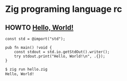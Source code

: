 # Zig programing language rc

## HOWTO [Hello, World!][]

```zig
const std = @import("std");

pub fn main() !void {
    const stdout = std.io.getStdOut().writer();
    try stdout.print("Hello, World!\n", .{});
}
```

```sh
$ zig run hello.zig
Hello, World!
```

[hello, world!]: https://ziglang.org/documentation/master/#Hello-World
